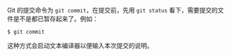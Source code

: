 Git 的提交命令为 `git commit`，在提交前，先用 `git status` 看下，需要提交的文件是不是都已暂存起来了。例如：

```shell
$ git commit
```

这种方式会启动文本编译器以便输入本次提交的说明。